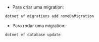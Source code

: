 - Para criar uma migration:
```bash
dotnet ef migrations add nomeDaMigration 
```

- Para rodar uma migration:
```bash
dotnet ef database update
```

